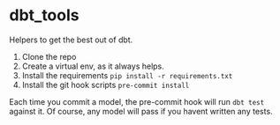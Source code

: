# dbt_tools
Helpers to get the best out of dbt.

1. Clone the repo
2. Create a virtual env, as it always helps.
3. Install the requirements
```pip install -r requirements.txt```
4. Install the git hook scripts
```pre-commit install```

Each time you commit a model, the pre-commit hook will run `dbt test` against it. Of course, any model will pass if you havent written any tests.
